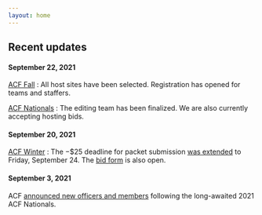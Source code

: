 ```yaml
---
layout: home
---
```


<!-- Set title and description in config.yml -->

## Recent updates

#### September 22, 2021
[ACF Fall](/fall)
: All host sites have been selected. Registration has opened for teams and staffers.

[ACF Nationals](/nationals)
: The editing team has been finalized. We are also currently accepting hosting bids.

#### September 20, 2021
[ACF Winter](/winter)
: The −$25 deadline for packet submission [was extended](https://hsquizbowl.org/forums/viewtopic.php?f=8&t=25262&p=386239#p386239) to Friday, September 24. The [bid form](https://forms.gle/6kDFdeFpYuECB9Me9) is also open.

#### September 3, 2021
ACF [announced new officers and members](https://hsquizbowl.org/forums/viewtopic.php?f=9&t=25323) following the long-awaited 2021 ACF Nationals.
